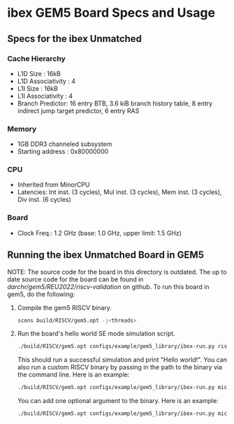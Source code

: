 # ibex GEM5 Board Specs and Usage

## Specs for the ibex Unmatched

### Cache Hierarchy
- L1D Size : 16kB
- L1D Associativity : 4
- L1I Size : 16kB
- L1I Associativity : 4
- Branch Predictor:
    16 entry BTB, 3.6 kiB branch history table, 8 entry indirect jump target predictor, 6 entry RAS

### Memory
- 1GB DDR3 channeled subsystem
- Starting address : 0x80000000

### CPU
- Inherited from MinorCPU
- Latencies: Int inst. (3 cycles), Mul inst. (3 cycles), Mem inst. (3 cycles), Div inst. (6 cycles)

### Board
- Clock Freq.: 1.2 GHz (base: 1.0 GHz, upper limit: 1.5 GHz)


## Running the ibex Unmatched Board in GEM5
NOTE: The source code for the board in this directory is outdated.
The up to date source code for the board can be found in
*darchr/gem5/REU2022/riscv-validation* on github. To run this
board in gem5, do the following:  

1. Compile the gem5 RISCV binary.
    ```sh
    scons build/RISCV/gem5.opt -j<threads>
    ```

2. Run the board's hello world SE mode simulation script.
    ```sh
    ./build/RISCV/gem5.opt configs/example/gem5_library/ibex-run.py riscv-hello
    ```
    This should run a successful simulation and print "Hello world!".
    You can also run a custom RISCV binary by passing in the path
    to the binary via the command line. Here is an example:
    ```sh
    ./build/RISCV/gem5.opt configs/example/gem5_library/ibex-run.py microbench/CCa.RISCV
    ```
    You can add one optional argument to the binary. Here is an example:
    ```sh
    ./build/RISCV/gem5.opt configs/example/gem5_library/ibex-run.py microbenchmarks/control_complex.RISCV --argv=10
    ```
